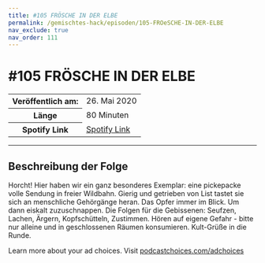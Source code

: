 ```yaml
---
title: #105 FRÖSCHE IN DER ELBE
permalink: /gemischtes-hack/episoden/105-FROeSCHE-IN-DER-ELBE
nav_exclude: true
nav_order: 111
---
```


# #105 FRÖSCHE IN DER ELBE
<table class="resp-table dcf-table dcf-table-responsive dcf-table-bordered dcf-table-striped dcf-w-100%">
                    <tbody>
                        <tr>
                            <th scope="row">Veröffentlich am:</th>
                            <td data-label="Veröffentlich am:">26. Mai 2020</td>
                        </tr>
                        <tr>
                            <th scope="row">Länge </th>
                            <td data-label="Länge ">80 Minuten</td>
                        </tr><tr>
                                <th scope="row">Spotify Link</th>
                                <td data-label="Spotify Link"><a href="https://open.spotify.com/episode/1sjAMnGslQRaXMFrBPaWv1">Spotify Link</a></td>
                            </tr></tbody>
                </table>

***

## Beschreibung der Folge

<div>
<p>Horcht! Hier haben wir ein ganz besonderes Exemplar: eine pickepacke volle Sendung in freier Wildbahn. Gierig und getrieben von List tastet sie sich an menschliche Gehörgänge heran. Das Opfer immer im Blick. Um dann eiskalt zuzuschnappen. Die Folgen für die Gebissenen: Seufzen, Lachen, Ärgern, Kopfschütteln, Zustimmen. Hören auf eigene Gefahr - bitte nur alleine und in geschlossenen Räumen konsumieren. Kult-Grüße in die Runde.</p><p> </p><p>Learn more about your ad choices. Visit <a href="https://podcastchoices.com/adchoices">podcastchoices.com/adchoices</a></p>  
</div>

